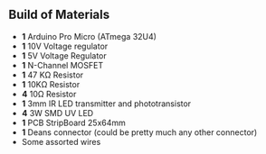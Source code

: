 ## Build of Materials

* **1**  Arduino Pro Micro (ATmega 32U4)
* **1**  10V Voltage regulator
* **1**  5V Voltage Regulator
* **1**  N-Channel MOSFET
* **1**  47 KΩ Resistor
* **1**  10KΩ Resistor
* **4**  10Ω Resistor
* **1**  3mm IR LED transmitter and phototransistor
* **4**  3W SMD UV LED
* **1**  PCB StripBoard 25x64mm
* **1**  Deans connector (could be pretty much any other connector)
* Some assorted wires
